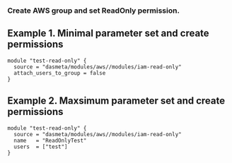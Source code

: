 
### Create AWS group and set ReadOnly permission.

## Example 1. Minimal parameter set and create permissions

```
module "test-read-only" {
  source = "dasmeta/modules/aws//modules/iam-read-only"
  attach_users_to_group = false
}
```

## Example 2. Maxsimum parameter set and create permissions

```
module "test-read-only" {
  source = "dasmeta/modules/aws//modules/iam-read-only"
  name   = "ReadOnlyTest"
  users  = ["test"]
}
```
